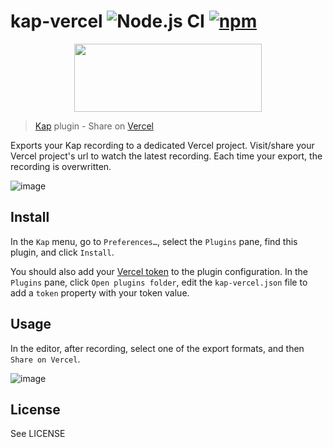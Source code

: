 # kap-vercel ![Node.js CI](https://github.com/delianides/kap-vercel/workflows/Node.js%20CI/badge.svg?branch=master) [![npm](https://img.shields.io/npm/dt/kap-vercel.svg)](https://www.npmjs.com/package/kap-vercel)

<p align="center">
  <img width="300" height="109" src="vercel.png">
</p>

> [Kap](https://github.com/wulkano/kap) plugin - Share on [Vercel](https://vercel.com)

Exports your Kap recording to a dedicated Vercel project. Visit/share your Vercel project's url to watch the latest recording. Each time your export, the recording is overwritten.

![image](https://user-images.githubusercontent.com/1020551/127328782-1c095e6a-dac5-443e-a539-bbecc1721a0e.png)

## Install

In the `Kap` menu, go to `Preferences…`, select the `Plugins` pane, find this plugin, and click `Install`.

You should also add your [Vercel token](https://vercel.com/account/tokens) to the plugin configuration.
In the `Plugins` pane, click `Open plugins folder`, edit the `kap-vercel.json` file to add a `token` property with your token value.

## Usage

In the editor, after recording, select one of the export formats, and then `Share on Vercel`.

![image](https://user-images.githubusercontent.com/1020551/127329088-408ff31d-36a3-498d-a996-19f0c26e3822.png)

## License

See LICENSE
